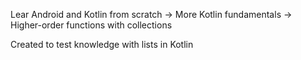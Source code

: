 Lear Android and Kotlin from scratch -> More Kotlin fundamentals -> Higher-order functions with collections

Created to test knowledge with lists in Kotlin

